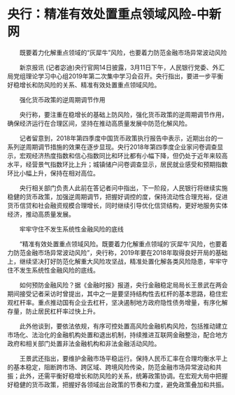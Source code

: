 # 央行：精准有效处置重点领域风险-中新网

　　既要着力化解重点领域的“灰犀牛”风险，也要着力防范金融市场异常波动风险

　　新京报讯 (记者宓迪)央行官网14日披露，3月11日下午，人民银行党委、外汇局党组理论学习中心组2019年第二次集中学习会召开。央行指出，要进一步平衡好稳增长和防风险的关系、精准有效处置重点领域风险。

　　强化货币政策的逆周期调节作用

　　央行称，要注重在稳增长的基础上防风险，强化货币政策的逆周期调节作用，确保经济运行在合理区间，坚持在推动高质量发展中防范化解风险。

　　记者留意到，2018年第四季度中国货币政策执行报告中表示，近期出台的一系列逆周期调节措施的效果在逐步显现。央行2018年第四季度企业家问卷调查显示，宏观经济热度指数和信心指数同比和环比都有小幅下降，但仍处于近年来较高水平，经营景气指数环比上升；城镇储户问卷调查显示，居民就业感受和预期指数环比小幅上升，保持在相对高位。

　　央行相关部门负责人此前在答记者问中指出，下一阶段，人民银行将继续实施稳健的货币政策，加强逆周期调节，把握好调控的度，保持流动性合理充裕，促进货币信贷和社会融资规模合理增长，同时继续引导优化信贷结构，更好地服务实体经济，推动高质量发展。

　　牢牢守住不发生系统性金融风险的底线

　　“精准有效处置重点领域风险。既要着力化解重点领域的‘灰犀牛’风险，也要着力防范金融市场异常波动风险”，央行称，2019年要在2018年取得良好开局的基础上，继续坚决打好防范化解重大风险攻坚战，精准处置化解各类风险隐患，牢牢守住不发生系统性金融风险的底线。

　　如何预防金融风险？据《金融时报》报道，央行金融稳定局局长王景武在两会期间接受记者采访时曾提出，其中之一是要坚持结构性去杠杆的基本思路，稳住宏观杠杆率。重点推动国有企业去杠杆，坚决遏制地方政府隐性债务增量，有序化解存量，防止居民杠杆率过快上升。

　　此外他谈到，要依法依规，有序可控处置高风险金融机构风险，包括推动建立市场化、法治化的金融机构处置和退出机制，持续推进互联网金融整治，配合地方政府和相关部门处置非法金融机构和非法金融活动风险。

　　王景武还指出，要维护金融市场平稳运行。保持人民币汇率在合理均衡水平上的基本稳定，阻断跨市场、跨区域、跨境风险传染，防范金融市场异常波动和共振；此外，还需平衡好稳增长和防风险的关系，统筹政策协调。在宏观大局中把握好稳健的货币政策，把握好各领域出台政策的节奏和力度，避免政策叠加和共振。
